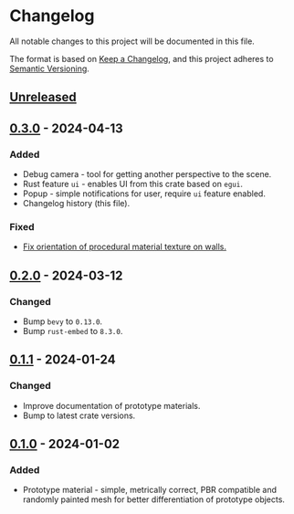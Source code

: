# Changelog

All notable changes to this project will be documented in this file.

The format is based on [Keep a Changelog](https://keepachangelog.com/en/1.1.0/),
and this project adheres to [Semantic Versioning](https://semver.org/spec/v2.0.0.html).

## [Unreleased]

## [0.3.0] - 2024-04-13

### Added

- Debug camera - tool for getting another perspective to the scene.
- Rust feature `ui` - enables UI from this crate based on `egui`.
- Popup - simple notifications for user, require `ui` feature enabled.
- Changelog history (this file).

### Fixed

- [Fix orientation of procedural material texture on walls.](https://github.com/Vixenka/bevy_dev/issues/2)

## [0.2.0] - 2024-03-12

### Changed

- Bump `bevy` to `0.13.0`.
- Bump `rust-embed` to `8.3.0`.

## [0.1.1] - 2024-01-24

### Changed

- Improve documentation of prototype materials.
- Bump to latest crate versions.

## [0.1.0] - 2024-01-02

### Added

- Prototype material - simple, metrically correct, PBR compatible and randomly painted mesh for better differentiation of prototype objects.

[unreleased]: https://github.com/Vixenka/bevy_dev/compare/v0.3.0...HEAD
[0.3.0]: https://github.com/Vixenka/bevy_dev/compare/v0.2.0...v0.3.0
[0.2.0]: https://github.com/Vixenka/bevy_dev/compare/v0.1.1...v0.2.0
[0.1.1]: https://github.com/Vixenka/bevy_dev/compare/v0.1.0...v0.1.1
[0.1.0]: https://github.com/Vixenka/bevy_dev/releases/tag/v0.1.0
